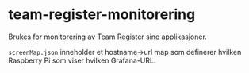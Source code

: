# team-register-monitorering

Brukes for monitorering av Team Register sine applikasjoner.

```screenMap.json``` inneholder et hostname->url map som definerer hvilken Raspberry Pi som viser hvilken Grafana-URL.
